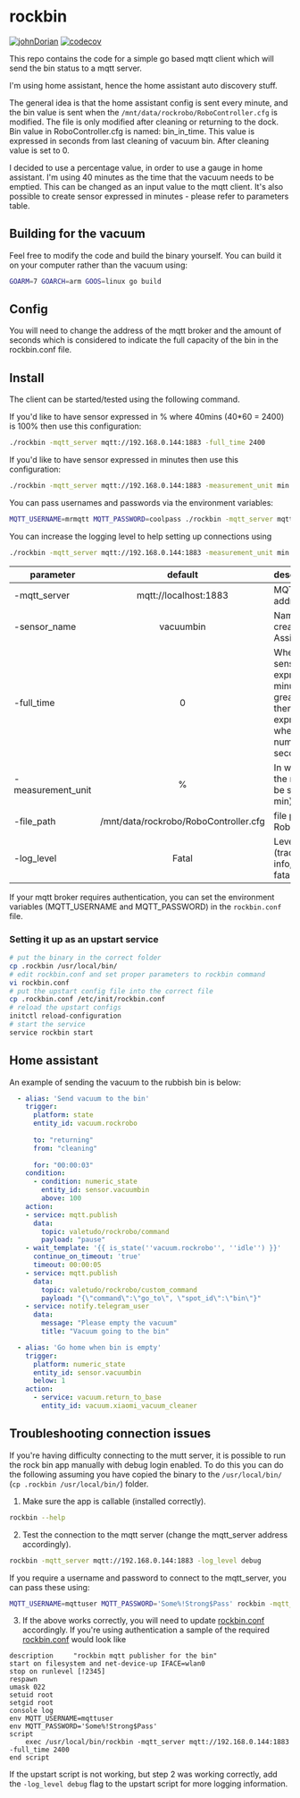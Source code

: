 # rockbin

[![johnDorian](https://circleci.com/gh/johnDorian/rockbin.svg?style=shield)](https://circleci.com/gh/johnDorian/rockbin) [![codecov](https://codecov.io/gh/johnDorian/rockbin/branch/master/graph/badge.svg)](https://codecov.io/gh/johnDorian/rockbin)

This repo contains the code for a simple go based mqtt client which will send the bin status to a mqtt server. 

I'm using home assistant, hence the home assistant auto discovery stuff.

The general idea is that the home assistant config is sent every minute, and the bin value is sent when the `/mnt/data/rockrobo/RoboController.cfg` is modified. The file is only modified after cleaning or returning to the dock. Bin value in RoboController.cfg is named: bin_in_time. This value is expressed in seconds from last cleaning of vacuum bin. After cleaning value is set to 0.

I decided to use a percentage value, in order to use a gauge in home assistant. I'm using 40 minutes as the time that the vacuum needs to be emptied. This can be changed as an input value to the mqtt client. 
It's also possible to create sensor expressed in minutes - please refer to parameters table.


## Building for the vacuum

Feel free to modify the code and build the binary yourself. You can build it on your computer rather than the vacuum using: 

```bash 
GOARM=7 GOARCH=arm GOOS=linux go build 
```

## Config

You will need to change the address of the mqtt broker and the amount of seconds which is considered to indicate the full capacity of the bin in the rockbin.conf file.

## Install

The client can be started/tested using the following command. 

If you'd like to have sensor expressed in % where 40mins (40*60 = 2400) is 100% then use this configuration:
```bash
./rockbin -mqtt_server mqtt://192.168.0.144:1883 -full_time 2400
```
If you'd like to have sensor expressed in minutes then use this configuration:
```bash
./rockbin -mqtt_server mqtt://192.168.0.144:1883 -measurement_unit min
```
You can pass usernames and passwords via the environment variables: 
```bash
MQTT_USERNAME=mrmqtt MQTT_PASSWORD=coolpass ./rockbin -mqtt_server mqtt://192.168.0.144:1883 -measurement_unit min
```
You can increase the logging level to help setting up connections using 
```bash
./rockbin -mqtt_server mqtt://192.168.0.144:1883 -measurement_unit min -log_level debug
```



|parameter|default|description|
|---------|:-----:|:----------|
|-mqtt_server     |mqtt://localhost:1883|MQTT server address|
|-sensor_name|vacuumbin|Name of sensor created in Home Assistant.|
|-full_time|0|When 0 then sensor is expressed in minutes. When greater than 0 then sensor is expressed in % where full_time is number of seconds in 100%.| 
|-measurement_unit|%|In what unit should the measurement be sent (%, sec, min)|
|-file_path|/mnt/data/rockrobo/RoboController.cfg|file path of RoboController.cfg|
|-log_level|Fatal|Level of logging (trace, debug, info, warn, error, fatal, panic).|

        
If your mqtt broker requires authentication, you can set the environment variables (MQTT_USERNAME and MQTT_PASSWORD) in the `rockbin.conf` file. 

### Setting it up as an upstart service


```bash
# put the binary in the correct folder
cp .rockbin /usr/local/bin/
# edit rockbin.conf and set proper parameters to rockbin command
vi rockbin.conf
# put the upstart config file into the correct file
cp .rockbin.conf /etc/init/rockbin.conf
# reload the upstart configs
initctl reload-configuration
# start the service
service rockbin start
```

## Home assistant 
An example of sending the vacuum to the rubbish bin is below: 

```yaml
  - alias: 'Send vacuum to the bin'
    trigger: 
      platform: state
      entity_id: vacuum.rockrobo
      
      to: "returning"
      from: "cleaning"
      
      for: "00:00:03"
    condition:
      - condition: numeric_state
        entity_id: sensor.vacuumbin
        above: 100
    action: 
    - service: mqtt.publish
      data: 
        topic: valetudo/rockrobo/command
        payload: "pause"
    - wait_template: '{{ is_state(''vacuum.rockrobo'', ''idle'') }}'
      continue_on_timeout: 'true'
      timeout: 00:00:05
    - service: mqtt.publish
      data: 
        topic: valetudo/rockrobo/custom_command
        payload: "{\"command\":\"go_to\", \"spot_id\":\"bin\"}"
    - service: notify.telegram_user
      data:
        message: "Please empty the vacuum"
        title: "Vacuum going to the bin"

  - alias: 'Go home when bin is empty'
    trigger: 
      platform: numeric_state
      entity_id: sensor.vacuumbin
      below: 1
    action: 
      - service: vacuum.return_to_base
        entity_id: vacuum.xiaomi_vacuum_cleaner
```

## Troubleshooting connection issues


If you're having difficulty connecting to the mutt server, it is possible to run the rock bin app manually with debug login enabled. To do this you can do the following assuming you have copied the binary to the `/usr/local/bin/` (`cp .rockbin /usr/local/bin/`) folder. 

1. Make sure the app is callable (installed correctly). 
```bash
rockbin --help
```

2. Test the connection to the mqtt server (change the mqtt_server address accordingly). 
```bash
rockbin -mqtt_server mqtt://192.168.0.144:1883 -log_level debug
```

If you require a username and password to connect to the mqtt_server, you can pass these using: 
```bash
MQTT_USERNAME=mqttuser MQTT_PASSWORD='Some%!Strong$Pass' rockbin -mqtt_server mqtt://192.168.0.144:1883 -log_level debug
```

3. If the above works correctly, you will need to update [rockbin.conf](rockbin.conf) accordingly. If you're using authentication a sample of the required [rockbin.conf](rockbin.conf) would look like 

```text
description     "rockbin mqtt publisher for the bin"
start on filesystem and net-device-up IFACE=wlan0
stop on runlevel [!2345]
respawn
umask 022
setuid root
setgid root
console log
env MQTT_USERNAME=mqttuser
env MQTT_PASSWORD='Some%!Strong$Pass'
script 
    exec /usr/local/bin/rockbin -mqtt_server mqtt://192.168.0.144:1883 -full_time 2400
end script
```

If the upstart script is not working, but step 2 was working correctly, add the `-log_level debug` flag to the upstart script for more logging information. 